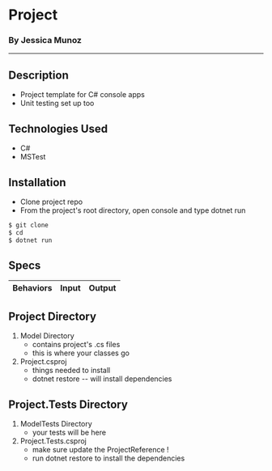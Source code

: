 # Project
### By Jessica Munoz
-----

## Description
* Project template for C# console apps
* Unit testing set up too

## Technologies Used
* C#
* MSTest

## Installation
* Clone project repo
* From the project's root directory, open console and type dotnet run

```sh
$ git clone 
$ cd  
$ dotnet run
```

## Specs

| Behaviors       | Input          | Output      |
| ---------------- |:------------:| :--------------:|


## Project Directory
1. Model Directory
    * contains project's .cs files 
    * this is where your classes go
2. Project.csproj
    * things needed to install 
    * dotnet restore -- will install dependencies

## Project.Tests Directory
1. ModelTests Directory
    * your tests will be here
2. Project.Tests.csproj
    * make sure update the ProjectReference !
    * run dotnet restore to install the dependencies
